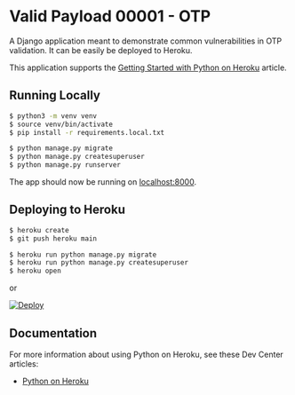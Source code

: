 # Valid Payload 00001 - OTP

A Django application meant to demonstrate common vulnerabilities in OTP validation. It can be easily be deployed to Heroku.

This application supports the [Getting Started with Python on Heroku](https://devcenter.heroku.com/articles/getting-started-with-python) article.

## Running Locally

```sh
$ python3 -m venv venv
$ source venv/bin/activate
$ pip install -r requirements.local.txt

$ python manage.py migrate
$ python manage.py createsuperuser
$ python manage.py runserver
```

The app should now be running on [localhost:8000](http://localhost:8000/).

## Deploying to Heroku

```sh
$ heroku create
$ git push heroku main

$ heroku run python manage.py migrate
$ heroku run python manage.py createsuperuser
$ heroku open
```
or

[![Deploy](https://www.herokucdn.com/deploy/button.svg)](https://heroku.com/deploy)

## Documentation

For more information about using Python on Heroku, see these Dev Center articles:

- [Python on Heroku](https://devcenter.heroku.com/categories/python)
